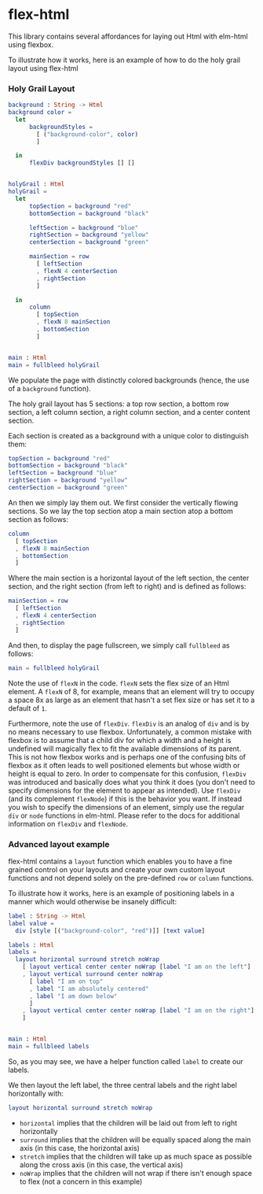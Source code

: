# flex-html
This library contains several affordances for laying out Html with elm-html using flexbox.

To illustrate how it works, here is an example of how to do the holy grail layout using flex-html

### Holy Grail Layout

```elm
background : String -> Html
background color =
  let
      backgroundStyles =
        [ ("background-color", color)
        ]

  in
      flexDiv backgroundStyles [] []


holyGrail : Html
holyGrail =
  let
      topSection = background "red"
      bottomSection = background "black"

      leftSection = background "blue"
      rightSection = background "yellow"
      centerSection = background "green"

      mainSection = row
        [ leftSection
        , flexN 4 centerSection
        , rightSection
        ]

  in
      column
        [ topSection
        , flexN 8 mainSection
        , bottomSection
        ]


main : Html
main = fullbleed holyGrail
```

We populate the page with distinctly colored backgrounds (hence, the use of a `background` function).

The holy grail layout has 5 sections: a top row section, a bottom row section, a left column section, a right column section, and a center content section.

Each section is created as a background with a unique color to distinguish them:

```elm
topSection = background "red"
bottomSection = background "black"
leftSection = background "blue"
rightSection = background "yellow"
centerSection = background "green"
```

An then we simply lay them out. We first consider the vertically flowing sections. So we lay the top section atop a main section atop a bottom section as follows: 

```elm
column
  [ topSection
  , flexN 8 mainSection
  , bottomSection
  ]
```

Where the main section is a horizontal layout of the left section, the center section, and the right section (from left to right) and is defined as follows:

```elm
mainSection = row
  [ leftSection
  , flexN 4 centerSection
  , rightSection
  ]
```

And then, to display the page fullscreen, we simply call `fullbleed` as follows:

```elm
main = fullbleed holyGrail
```

Note the use of `flexN` in the code. `flexN` sets the flex size of an Html element. A `flexN` of 8, for example, means that an element will try to occupy a space 8x as large as an element that hasn't a set flex size or has set it to a default of `1`. 

Furthermore, note the use of `flexDiv`. `flexDiv` is an analog of `div` and is by no means necessary to use flexbox. Unfortunately, a common mistake with flexbox is to assume that a child div for which a width and a height is undefined will magically flex to fit the available dimensions of its parent. This is not how flexbox works and is perhaps one of the confusing bits of flexbox as it often leads to well positioned elements but whose width or height is equal to zero. In order to compensate for this confusion, `flexDiv` was introduced and basically does what you think it does (you don't need to specify dimensions for the element to appear as intended). Use `flexDiv` (and its complement `flexNode`) if this is the behavior you want. If instead you wish to specify the dimensions of an element, simply use the regular `div` or `node` functions in elm-html. Please refer to the docs for additional information on `flexDiv` and `flexNode`.

### Advanced layout example

flex-html contains a `layout` function which enables you to have a fine grained control on your layouts and create your own custom layout functions and not depend solely on the pre-defined `row` or `column` functions.

To illustrate how it works, here is an example of positioning labels in a manner which would otherwise be insanely difficult:

```elm
label : String -> Html
label value =
  div [style [("background-color", "red")]] [text value]

labels : Html
labels =
  layout horizontal surround stretch noWrap
    [ layout vertical center center noWrap [label "I am on the left"]
    , layout vertical surround center noWrap
      [ label "I am on top"
      , label "I am absolutely centered"
      , label "I am down below"
      ]
    , layout vertical center center noWrap [label "I am on the right"]
    ]


main : Html
main = fullbleed labels
```

So, as you may see, we have a helper function called `label` to create our labels. 

We then layout the left label, the three central labels and the right label horizontally with:

```elm
layout horizontal surround stretch noWrap
```

* `horizontal` implies that the children will be laid out from left to right horizontally
* `surround` implies that the children will be equally spaced along the main axis (in this case, the horizontal axis)
* `stretch` implies that the children will take up as much space as possible along the cross axis (in this case, the vertical axis)
* `noWrap` implies that the children will not wrap if there isn't enough space to flex (not a concern in this example)
